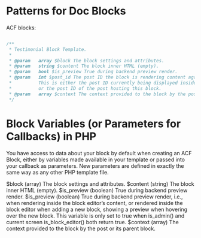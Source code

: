 # Patterns for Doc Blocks

ACF blocks:
```php

/**
 * Testimonial Block Template.
 *
 * @param   array $block The block settings and attributes.
 * @param   string $content The block inner HTML (empty).
 * @param   bool $is_preview True during backend preview render.
 * @param   int $post_id The post ID the block is rendering content against.
 *          This is either the post ID currently being displayed inside a query loop,
 *          or the post ID of the post hosting this block.
 * @param   array $context The context provided to the block by the post or it's parent block.
 */

```

# Block Variables (or Parameters for Callbacks) in PHP

You have access to data about your block by default when creating an ACF Block, either by variables made available in your template or passed into your callback as parameters. New parameters are defined in exactly the same way as any other PHP template file.

$block (array) The block settings and attributes.
$content (string) The block inner HTML (empty).
$is_preview (boolean) True during backend preview render.
$is_preview (boolean) True during backend preview render, i.e., when rendering inside the block editor’s content, or rendered inside the block editor when adding a new block, showing a preview when hovering over the new block. This variable is only set to true when is_admin() and current screen is_block_editor() both return true.
$context (array) The context provided to the block by the post or its parent block.
